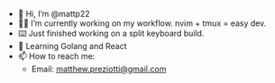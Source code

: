 - 👋 Hi, I’m @mattp22 
- 🧑‍💻 I’m currently working on my workflow. nvim + tmux = easy dev.
- ⌨️ Just finished working on a split keyboard build.
- 🌱 Learning Golang and React
- 📫 How to reach me:
  - Email: matthew.preziotti@gmail.com

<!---
mattp22/mattp22 is a ✨ special ✨ repository because its `README.md` (this file) appears on your GitHub profile.
You can click the Preview link to take a look at your changes.
--->
